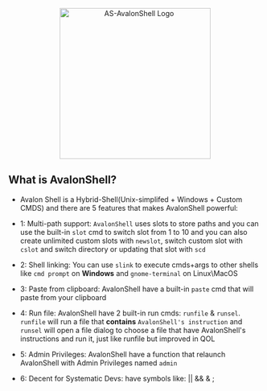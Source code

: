 <p align="center">
  <img src="images/avalon-shell.png" alt="AS-AvalonShell Logo" width="300"/>
</p>

## What is AvalonShell?
- Avalon Shell is a Hybrid-Shell(Unix-simplifed + Windows + Custom CMDS) and there are 5 features that makes AvalonShell powerful:

- 1: Multi-path support: `AvalonShell` uses slots to store paths and you can use the built-in `slot` cmd to switch slot from 1 to 10 and you can also create unlimited custom slots with `newslot`, switch custom slot with `cslot` and switch directory or updating that slot with `scd`
- 2: Shell linking: You can use `slink` to execute cmds+args to other shells like `cmd prompt` on **Windows** and `gnome-terminal` on Linux\MacOS
- 3: Paste from clipboard: AvalonShell have a built-in `paste` cmd that will paste from your clipboard
- 4: Run file: AvalonShell have 2 built-in run cmds: `runfile` & `runsel`. `runfile` will run a file that **contains** `AvalonShell's instruction` and `runsel` will open a file dialog to choose a file that have AvalonShell's instructions and run it, just like runfile but improved in QOL
- 5: Admin Privileges: AvalonShell have a function that relaunch AvalonShell with Admin Privileges named `admin`

- 6: Decent for Systematic Devs: have symbols like: || && & ;
